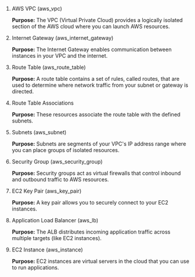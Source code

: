 1. AWS VPC (aws_vpc)

    **Purpose:** The VPC (Virtual Private Cloud) provides a logically isolated section of the AWS cloud where you can launch AWS resources.

2. Internet Gateway (aws_internet_gateway)

    **Purpose:** The Internet Gateway enables communication between instances in your VPC and the internet.

3. Route Table (aws_route_table)

    **Purpose:** A route table contains a set of rules, called routes, that are used to determine where network traffic from your subnet or gateway is directed.

4. Route Table Associations

    **Purpose:** These resources associate the route table with the defined subnets.

5. Subnets (aws_subnet)

    **Purpose:** Subnets are segments of your VPC's IP address range where you can place groups of isolated resources.

6. Security Group (aws_security_group)

    **Purpose:** Security groups act as virtual firewalls that control inbound and outbound traffic to AWS resources.

7. EC2 Key Pair (aws_key_pair)

    **Purpose:** A key pair allows you to securely connect to your EC2 instances.

8. Application Load Balancer (aws_lb)

    **Purpose:** The ALB distributes incoming application traffic across multiple targets (like EC2 instances).

9. EC2 Instance (aws_instance)

    **Purpose:** EC2 instances are virtual servers in the cloud that you can use to run applications.
